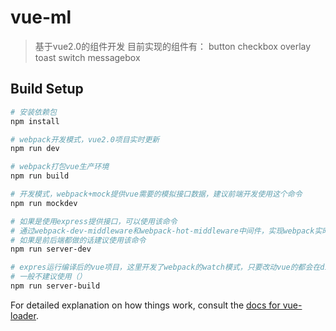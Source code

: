 # vue-ml

> 基于vue2.0的组件开发
>目前实现的组件有：
>button
>checkbox
>overlay
>toast
>switch
>messagebox

## Build Setup

``` bash
# 安装依赖包
npm install

# webpack开发模式，vue2.0项目实时更新
npm run dev

# webpack打包vue生产环境
npm run build

# 开发模式，webpack+mock提供vue需要的模拟接口数据，建议前端开发使用这个命令
npm run mockdev

# 如果是使用express提供接口，可以使用该命令
# 通过webpack-dev-middleware和webpack-hot-middleware中间件，实现webpack实时编译vue和提供接口
# 如果是前后端都做的话建议使用该命令
npm run server-dev

# expres运行编译后的vue项目，这里开发了webpack的watch模式，只要改动vue的都会在dist下面重新生成对于的新文件
# 一般不建议使用（）
npm run server-build
```

For detailed explanation on how things work, consult the [docs for vue-loader](http://vuejs.github.io/vue-loader).
